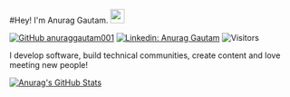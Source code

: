 #Hey! I'm Anurag Gautam. <img src="https://media.giphy.com/media/hvRJCLFzcasrR4ia7z/giphy.gif" width="25px">

[![GitHub anuraggautam001](https://img.shields.io/github/followers/agrittiwari?label=follow&style=social)](https://github.com/anuraggautam001)
[![Linkedin: Anurag Gautam](https://img.shields.io/badge/-Anurag%20Gautam-blue?style=flat-square&logo=Linkedin&logoColor=white&link=https://www.linkedin.com/in/anuraggautam01/)](https://www.linkedin.com/in/anuraggautam01/)
![Visitors](https://visitor-badge.glitch.me/badge?page_id=anuraggautam001&left_color=gray&right_color=blue)


I develop software, build technical communities, create content and love meeting new people!


[![Anurag's GitHub Stats](https://github-readme-stats.vercel.app/api?username=anuraggautam001&hide=issues&count_private=true&show_icons=true&theme=calm)](https://github.com/anuraggautam001/github-readme-stats)





<!--
**anuraggautam001/anuraggautam001** is a ✨ _special_ ✨ repository because its `README.md` (this file) appears on your GitHub profile.
Here are some ideas to get you started:
- 🔭 I’m currently working on ...
- 🌱 I’m currently learning ...
- 👯 I’m looking to collaborate on ...
- 🤔 I’m looking for help with ...
- 💬 Ask me about ...
- 📫 How to reach me: ...
- 😄 Pronouns: ...
- ⚡ Fun fact: ...
-->
